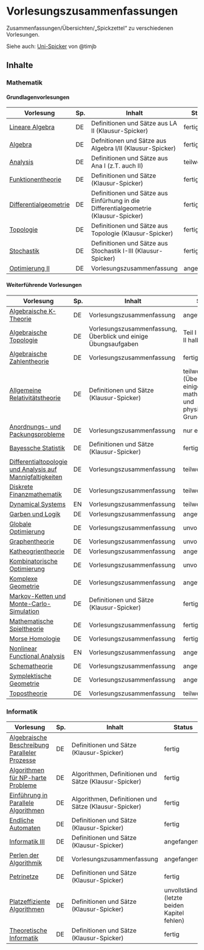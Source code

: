 <h1>Vorlesungszusammenfassungen</h1>

Zusammenfassungen/Übersichten/&bdquo;Spickzettel&ldquo; zu verschiedenen Vorlesungen.

Siehe auch: <a href="https://github.com/timjb/uni-spicker">Uni-Spicker</a> von @timjb

<h2>Inhalte</h2>

<h3>Mathematik</h3>

<h4>Grundlagenvorlesungen</h4>

| Vorlesung | Sp. | Inhalt | Status |
| --------- | --- | ------ | ------ |
| [Lineare Algebra](Lineare%20Algebra) | DE | Definitionen und Sätze aus LA II (Klausur-Spicker) | fertig |
| [Algebra](Algebra) | DE | Defnitionen und Sätze aus Algebra I/II (Klausur-Spicker) | fertig |
| [Analysis](Analysis) | DE | Definitionen und Sätze aus Ana I (z.T. auch II) | teilweise |
| [Funktionentheorie](Funktionentheorie) | DE | Definitionen und Sätze (Klausur-Spicker) | fertig |
| [Differentialgeometrie](Differentialgeometrie) | DE | Definitionen und Sätze aus Einfürhung in die Differentialgeometrie (Klausur-Spicker) | fertig |
| [Topologie](Topologie) | DE |  Definitionen und Sätze aus Topologie (Klausur-Spicker) | fertig |
| [Stochastik](Stochastik) | DE |  Definitionen und Sätze aus Stochastik I-III (Klausur-Spicker) | fertig |
| [Optimierung II](Optimierung%20II) | DE |  Vorlesungszusammenfassung | angefangen |

<h4>Weiterführende Vorlesungen</h4>

| Vorlesung | Sp. | Inhalt | Status |
| --------- | --- | ------ | ------ |
| [Algebraische K-Theorie](Algebraische%20K-Theorie) | DE | Vorlesungszusammenfassung | angefangen |
| [Algebraische Topologie](Algebraische%20Topologie) | DE | Vorlesungszusammenfassung, Überblick und einige Übungsaufgaben | Teil I fertig, Teil II halb |
| [Algebraische Zahlentheorie](Algebraische%20Zahlentheorie) | DE | Vorlesungszusammenfassung | fertig |
| [Allgemeine Relativitätstheorie](Allgemeine%20Relativit%C3%A4tstheorie) | DE | Definitionen und Sätze (Klausur-Spicker) | teilweise (Übersicht einiger mathematischer und physikalischer Grundbegriffe) |
| [Anordnungs- und Packungsprobleme](Anordnungs-%20und%20Packungsprobleme) | DE | Vorlesungszusammenfassung | nur ein Kapitel |
| [Bayessche Statistik](Bayessche%20Statistik) | DE | Definitionen und Sätze (Klausur-Spicker) | fertig |
| [Differentialtopologie und Analysis auf Mannigfaltigkeiten](Differentialtopologie%20und%20Analysis%20auf%20Mannigfaltigkeiten) | DE | Vorlesungszusammenfassung | teilweise |
| [Diskrete Finanzmathematik](Diskrete%20Finanzmathematik) | DE | Vorlesungszusammenfassung | teilweise |
| [Dynamical Systems](Dynamical%20Systems) | EN | Vorlesungszusammenfassung | teilweise |
| [Garben und Logik](Garben%20und%20Logik) | DE | Vorlesungszusammenfassung | angefangen |
| [Globale Optimierung](Globale%20Optimierung) | DE | Vorlesungszusammenfassung | unvollständig |
| [Graphentheorie](Graphentheorie) | DE | Vorlesungszusammenfassung | unvollständig |
| [Katheogrientheorie](Katheogrientheorie) | DE | Vorlesungszusammenfassung | angefangen |
| [Kombinatorische Optimierung](Kombinatorische%20Optimierung) | DE | Vorlesungszusammenfassung | unvollständig |
| [Komplexe Geometrie](Komplexe%20Geometrie) | DE | Vorlesungszusammenfassung | angefangen |
| [Markov-Ketten und Monte-Carlo-Simulation](Markov-Ketten%20und%20Monte-Carlo-Simulation) | DE | Definitionen und Sätze (Klausur-Spicker)  | fertig |
| [Mathematische Spieltheorie](Mathematische%20Spieltheorie) | DE | Vorlesungszusammenfassung | fertig (2x) |
| [Morse Homologie](Morse%20Homologie) | DE | Vorlesungszusammenfassung | fertig |
| [Nonlinear Functional Analysis](Nonlinear%20Functional%20Analysis) | EN | Vorlesungszusammenfassung | angefangen |
| [Schematheorie](Schematheorie) | DE | Vorlesungszusammenfassung | angefangen |
| [Symplektische Geometrie](Symplektische%20Geometrie) | DE | Vorlesungszusammenfassung | angefangen |
| [Topostheorie](Topostheorie) | DE | Vorlesungszusammenfassung | teilweise |

<h3>Informatik</h3>

| Vorlesung | Sp. | Inhalt | Status |
| --------- | --- | ------ | ------ |
| [Algebraische Beschreibung Paralleler Prozesse](Algebraische%20Beschreibung%20Paralleler%20Prozesse) | DE | Definitionen und Sätze (Klausur-Spicker) | fertig |
| [Algorithmen für NP-harte Probleme](Algorithmen%20f%C3%BCr%20NP-harte%20Probleme) | DE | Algorithmen, Definitionen und Sätze (Klausur-Spicker) | fertig |
| [Einführung in Parallele Algorithmen](Einf%C3%BChrung%20in%20Parallele%20Algorithmen) | DE | Algorithmen, Definitionen und Sätze (Klausur-Spicker) | fertig |
| [Endliche Automaten](Endliche%20Automaten) | DE | Definitionen und Sätze (Klausur-Spicker) | fertig |
| [Informatik III](Informatik%20III) | DE | Definitionen und Sätze (Klausur-Spicker) | angefangen |
| [Perlen der Algorithmik](Perlen%20der%20Algorithmik) | DE | Vorlesungszusammenfassung | angefangen |
| [Petrinetze](Petrinetze) | DE | Definitionen und Sätze (Klausur-Spicker) | fertig |
| [Platzeffiziente Algorithmen](Platzeffiziente%20Algorithmen) | DE | Definitionen und Sätze (Klausur-Spicker) | unvollständig (letzte beiden Kapitel fehlen) |
| [Theoretische Informatik](Theoretische%20Informatik) | DE | Definitionen und Sätze (Klausur-Spicker) | fertig |

